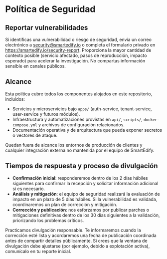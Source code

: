 # Política de Seguridad

## Reportar vulnerabilidades
Si identificas una vulnerabilidad o riesgo de seguridad, envía un correo electrónico a [security@smartedify.io](mailto:security@smartedify.io) o completa el formulario privado en https://smartedify.io/security-report. Proporciona la mayor cantidad de contexto posible (servicio afectado, pasos de reproducción, impacto esperado) para acelerar la investigación. No compartas información sensible en canales públicos.

## Alcance
Esta política cubre todos los componentes alojados en este repositorio, incluidos:

- Servicios y microservicios bajo `apps/` (auth-service, tenant-service, user-service y futuros módulos).
- Infraestructura y automatizaciones provistas en `api/`, `scripts/`, `docker-compose.yml` y archivos de configuración relacionados.
- Documentación operativa y de arquitectura que pueda exponer secretos o vectores de ataque.

Quedan fuera de alcance los entornos de producción de clientes y cualquier integración externa no mantenida por el equipo de SmartEdify.

## Tiempos de respuesta y proceso de divulgación
- **Confirmación inicial**: responderemos dentro de los 2 días hábiles siguientes para confirmar la recepción y solicitar información adicional si es necesario.
- **Análisis y mitigación**: el equipo de seguridad realizará la evaluación de impacto en un plazo de 5 días hábiles. Si la vulnerabilidad es validada, coordinaremos un plan de corrección y mitigación.
- **Corrección y publicación**: nos esforzamos por publicar parches o mitigaciones definitivas dentro de los 30 días siguientes a la validación, priorizando los problemas críticos.

Practicamos divulgación responsable. Te informaremos cuando la corrección esté lista y acordaremos una fecha de publicación coordinada antes de compartir detalles públicamente. Si crees que la ventana de divulgación debe ajustarse (por ejemplo, debido a explotación activa), comunícalo en tu reporte inicial.
